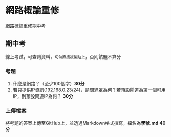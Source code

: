 # 網路概論重修

網路概論重修期中考

## 期中考

線上考試，可查詢資料，`切勿直接複製貼上`，否則該題不算分

### 考題
1. 什麼是網路？（至少100個字）**30分**
2. 若只提供IP資訊(192.168.0.23/24)，請問遮罩為何？若預設閘道為第一個可用IP，則預設閘道IP為何？ **30分**

### 上傳檔案

將考題的答案上傳至GitHub上，並透過Markdown格式撰寫，檔名為**學號.md** **40分**
